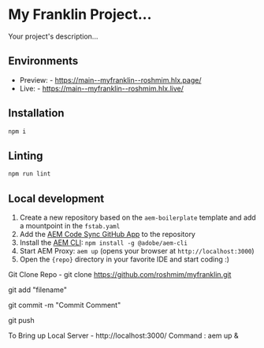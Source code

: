 # My Franklin Project...
Your project's description...

## Environments
- Preview: - https://main--myfranklin--roshmim.hlx.page/
- Live: - https://main--myfranklin--roshmim.hlx.live/

## Installation

```sh
npm i
```

## Linting

```sh
npm run lint
```

## Local development

1. Create a new repository based on the `aem-boilerplate` template and add a mountpoint in the `fstab.yaml`
1. Add the [AEM Code Sync GitHub App](https://github.com/apps/aem-code-sync) to the repository
1. Install the [AEM CLI](https://github.com/adobe/aem-cli): `npm install -g @adobe/aem-cli`
1. Start AEM Proxy: `aem up` (opens your browser at `http://localhost:3000`)
1. Open the `{repo}` directory in your favorite IDE and start coding :)

Git Clone Repo - git clone https://github.com/roshmim/myfranklin.git

git add "filename"

git commit -m "Commit Comment"

git push
 
To Bring up Local Server - http://localhost:3000/
Command : aem up &
